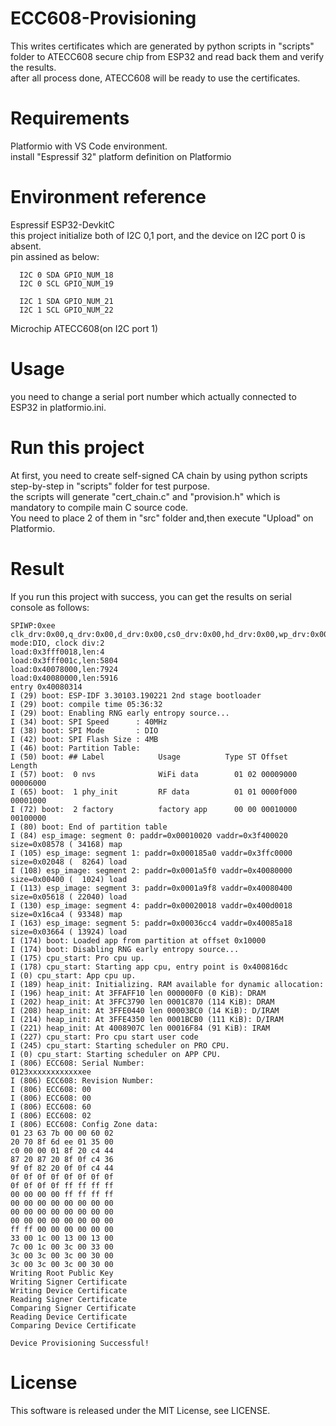 # ECC608-Provisioning

This writes certificates which are generated by python scripts in "scripts" folder to ATECC608 secure chip from ESP32 and read back them and verify the results.  
after all process done, ATECC608 will be ready to use the certificates.

# Requirements

  Platformio with VS Code environment.  
  install "Espressif 32" platform definition on Platformio

# Environment reference
  
  Espressif ESP32-DevkitC  
  this project initialize both of I2C 0,1 port, and the device on I2C port 0 is absent.  
  pin assined as below:  


      I2C 0 SDA GPIO_NUM_18
      I2C 0 SCL GPIO_NUM_19

      I2C 1 SDA GPIO_NUM_21
      I2C 1 SCL GPIO_NUM_22
          
  Microchip ATECC608(on I2C port 1)

# Usage

you need to change a serial port number which actually connected to ESP32 in platformio.ini.  

# Run this project

At first, you need to create self-signed CA chain by using python scripts step-by-step in "scripts" folder for test purpose.    
the scripts will generate "cert_chain.c" and "provision.h" which is mandatory to compile main C source code.    
You need to place 2 of them in "src" folder and,then execute "Upload" on Platformio.   

# Result

If you run this project with success, you can get the results on serial console as follows:  

```
SPIWP:0xee
clk_drv:0x00,q_drv:0x00,d_drv:0x00,cs0_drv:0x00,hd_drv:0x00,wp_drv:0x00
mode:DIO, clock div:2
load:0x3fff0018,len:4
load:0x3fff001c,len:5804
load:0x40078000,len:7924
load:0x40080000,len:5916
entry 0x40080314
I (29) boot: ESP-IDF 3.30103.190221 2nd stage bootloader
I (29) boot: compile time 05:36:32
I (29) boot: Enabling RNG early entropy source...
I (34) boot: SPI Speed      : 40MHz
I (38) boot: SPI Mode       : DIO
I (42) boot: SPI Flash Size : 4MB
I (46) boot: Partition Table:
I (50) boot: ## Label            Usage          Type ST Offset   Length
I (57) boot:  0 nvs              WiFi data        01 02 00009000 00006000
I (65) boot:  1 phy_init         RF data          01 01 0000f000 00001000
I (72) boot:  2 factory          factory app      00 00 00010000 00100000
I (80) boot: End of partition table
I (84) esp_image: segment 0: paddr=0x00010020 vaddr=0x3f400020 size=0x08578 ( 34168) map
I (105) esp_image: segment 1: paddr=0x000185a0 vaddr=0x3ffc0000 size=0x02048 (  8264) load
I (108) esp_image: segment 2: paddr=0x0001a5f0 vaddr=0x40080000 size=0x00400 (  1024) load
I (113) esp_image: segment 3: paddr=0x0001a9f8 vaddr=0x40080400 size=0x05618 ( 22040) load
I (130) esp_image: segment 4: paddr=0x00020018 vaddr=0x400d0018 size=0x16ca4 ( 93348) map
I (163) esp_image: segment 5: paddr=0x00036cc4 vaddr=0x40085a18 size=0x03664 ( 13924) load
I (174) boot: Loaded app from partition at offset 0x10000
I (174) boot: Disabling RNG early entropy source...
I (175) cpu_start: Pro cpu up.
I (178) cpu_start: Starting app cpu, entry point is 0x400816dc
I (0) cpu_start: App cpu up.
I (189) heap_init: Initializing. RAM available for dynamic allocation:
I (196) heap_init: At 3FFAFF10 len 000000F0 (0 KiB): DRAM
I (202) heap_init: At 3FFC3790 len 0001C870 (114 KiB): DRAM
I (208) heap_init: At 3FFE0440 len 00003BC0 (14 KiB): D/IRAM
I (214) heap_init: At 3FFE4350 len 0001BCB0 (111 KiB): D/IRAM
I (221) heap_init: At 4008907C len 00016F84 (91 KiB): IRAM
I (227) cpu_start: Pro cpu start user code
I (245) cpu_start: Starting scheduler on PRO CPU.
I (0) cpu_start: Starting scheduler on APP CPU.
I (806) ECC608: Serial Number:
0123xxxxxxxxxxxxee
I (806) ECC608: Revision Number:
I (806) ECC608: 00
I (806) ECC608: 00
I (806) ECC608: 60
I (806) ECC608: 02
I (806) ECC608: Config Zone data:
01 23 63 7b 00 00 60 02
20 70 8f 6d ee 01 35 00
c0 00 00 01 8f 20 c4 44
87 20 87 20 8f 0f c4 36
9f 0f 82 20 0f 0f c4 44
0f 0f 0f 0f 0f 0f 0f 0f
0f 0f 0f 0f ff ff ff ff
00 00 00 00 ff ff ff ff
00 00 00 00 00 00 00 00
00 00 00 00 00 00 00 00
00 00 00 00 00 00 00 00
ff ff 00 00 00 00 00 00
33 00 1c 00 13 00 13 00
7c 00 1c 00 3c 00 33 00
3c 00 3c 00 3c 00 30 00
3c 00 3c 00 3c 00 30 00
Writing Root Public Key
Writing Signer Certificate
Writing Device Certificate
Reading Signer Certificate
Comparing Signer Certificate
Reading Device Certificate
Comparing Device Certificate

Device Provisioning Successful!
```

# License

This software is released under the MIT License, see LICENSE.
